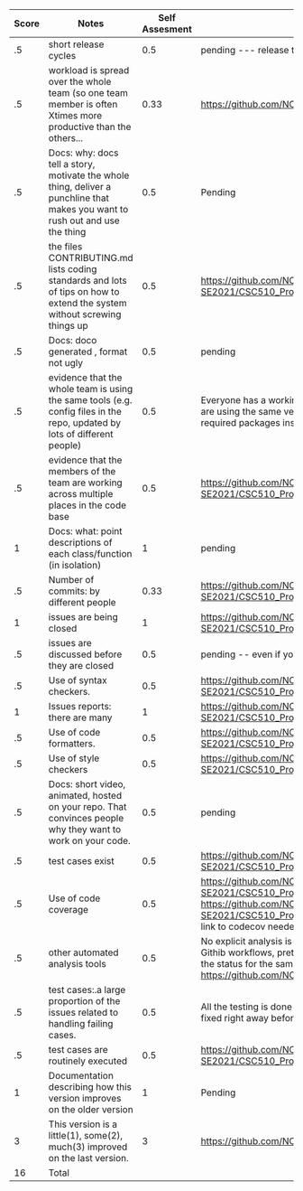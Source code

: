 |Score|Notes| Self Assesment | Evidence|
|-|-----|---------|---------|
|.5| short release cycles| 0.5 | pending --- release tag needed |
|.5| workload is spread over the whole team (so one team member is often Xtimes more productive than the others...|0.33| https://github.com/NCSU-Group7-SE2021/CSC510_Project_LectureAid/pulse |
|.5|Docs: why: docs tell a story, motivate the whole thing, deliver a punchline that makes you want to rush out and use the thing | 0.5 | Pending |
|.5|the files CONTRIBUTING.md lists coding standards and lots of tips on how to extend the system without screwing things up  |0.5 | https://github.com/NCSU-Group7-SE2021/CSC510_Project_LectureAid/blob/main/CONTRIBUTING.md |
|.5|Docs: doco generated , format not ugly  | 0.5 | pending |
|.5|evidence that the whole team is using the same tools (e.g. config files in the repo, updated by lots of different people) | 0.5 | Everyone has a working instance of the project locally. All the team members are using the same version of the programming language and have all the required packages installed. |
|.5|evidence that the members of the team are working across multiple places in the code base | 0.5 | https://github.com/NCSU-Group7-SE2021/CSC510_Project_LectureAid/graphs/contributors |
|1|Docs: what: point descriptions of each class/function (in isolation)  | 1 | pending |
|.5|Number of commits: by different people  | 0.33 | https://github.com/NCSU-Group7-SE2021/CSC510_Project_LectureAid/graphs/commit-activity |
|1|issues are being closed | 1 | https://github.com/NCSU-Group7-SE2021/CSC510_Project_LectureAid/issues |
|.5|issues are discussed before they are closed | 0.5 | pending -- even if you discuss in slack, need a sumamry statement here|
|.5|Use of syntax checkers. | 0.5 | https://github.com/NCSU-Group7-SE2021/CSC510_Project_LectureAid/blob/main/.github/workflows/main.yml |
|1|Issues reports: there are many  | 1 | https://github.com/NCSU-Group7-SE2021/CSC510_Project_LectureAid/issues |
|.5|Use of code formatters. | 0.5 | https://github.com/NCSU-Group7-SE2021/CSC510_Project_LectureAid/blob/main/pylintrc |
|.5|Use of style checkers | 0.5 | https://github.com/NCSU-Group7-SE2021/CSC510_Project_LectureAid/blob/main/client/.prettierrc|
|.5|Docs: short video, animated, hosted on your repo. That convinces people why they want to work on your code. | 0.5 | pending |
|.5|test cases exist  | 0.5 | https://github.com/NCSU-Group7-SE2021/CSC510_Project_LectureAid/actions, link to codecov needed|
|.5|Use of code coverage  | 0.5 | https://github.com/NCSU-Group7-SE2021/CSC510_Project_LectureAid/blob/main/.github/workflows/python.yml, https://github.com/NCSU-Group7-SE2021/CSC510_Project_LectureAid/blob/main/.github/workflows/node.js.yml, link to codecov needed|
|.5|other automated analysis tools  | 0.5 | No explicit analysis is done in the project. Made use of Pylint, CodeCoverage, Githib workflows, prettier etc to anaylse the quality of the project. Can check the status for the same through badges on homepage of repo. https://github.com/NCSU-Group7-SE2021/CSC510_Project_LectureAid |
|.5|test cases:.a large proportion of the issues related to handling failing cases. | 0.5 | All the testing is done locally while development and the issues are caught and fixed right away before performing automated testing.|
|.5|test cases are routinely executed | 0.5| https://github.com/NCSU-Group7-SE2021/CSC510_Project_LectureAid/actions |
|1|Documentation describing how this version improves on the older version| 1 | Pending |
|3|This version is a little(1), some(2), much(3) improved on the last version.| 3 | https://github.com/NCSU-Group7-SE2021/CSC510_Project_LectureAid| 
|16| Total|
